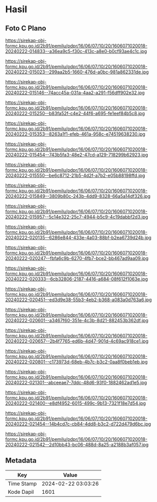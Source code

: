 # Hasil

## Foto C Plano

https://sirekap-obj-formc.kpu.go.id/2b91/pemilu/pdpr/16/06/07/10/20/1606071020018-20240222-014833--a36ea9c5-f30c-413c-a8e0-b0cf93ae4c1c.jpg

https://sirekap-obj-formc.kpu.go.id/2b91/pemilu/pdpr/16/06/07/10/20/1606071020018-20240222-015023--299aa2b5-1660-476d-a0bc-981a862331de.jpg

https://sirekap-obj-formc.kpu.go.id/2b91/pemilu/pdpr/16/06/07/10/20/1606071020018-20240222-015146--74acc45a-031a-4aa2-a291-f56dff902e32.jpg

https://sirekap-obj-formc.kpu.go.id/2b91/pemilu/pdpr/16/06/07/10/20/1606071020018-20240222-015250--b83fa52f-c4e2-44f6-a695-fe1eef84b5c8.jpg

https://sirekap-obj-formc.kpu.go.id/2b91/pemilu/pdpr/16/06/07/10/20/1606071020018-20240222-015353--8263a1f1-efeb-461a-958c-e74519638230.jpg

https://sirekap-obj-formc.kpu.go.id/2b91/pemilu/pdpr/16/06/07/10/20/1606071020018-20240222-015454--743b5fa3-48e2-47cd-a129-718299b62923.jpg

https://sirekap-obj-formc.kpu.go.id/2b91/pemilu/pdpr/16/06/07/10/20/1606071020018-20240222-015550--be6c8712-21b5-4d2f-a7b2-e05b88198ffd.jpg

https://sirekap-obj-formc.kpu.go.id/2b91/pemilu/pdpr/16/06/07/10/20/1606071020018-20240222-015849--3809b80c-243b-4dd9-8328-66a5a14df326.jpg

https://sirekap-obj-formc.kpu.go.id/2b91/pemilu/pdpr/16/06/07/10/20/1606071020018-20240222-015957--5c14e322-25c7-4944-b5c9-4c19dabbf2d3.jpg

https://sirekap-obj-formc.kpu.go.id/2b91/pemilu/pdpr/16/06/07/10/20/1606071020018-20240222-020135--6286e844-433e-4a03-88bf-b2ea6739d24b.jpg

https://sirekap-obj-formc.kpu.go.id/2b91/pemilu/pdpr/16/06/07/10/20/1606071020018-20240222-020247--fbfa6c9b-6270-4fb7-bce2-bb467ad9aa09.jpg

https://sirekap-obj-formc.kpu.go.id/2b91/pemilu/pdpr/16/06/07/10/20/1606071020018-20240222-020333--6cb32806-2187-4416-a684-08f612f1063e.jpg

https://sirekap-obj-formc.kpu.go.id/2b91/pemilu/pdpr/16/06/07/10/20/1606071020018-20240222-020451--ed3d9e38-55b3-4eb2-b368-a083a0d763a6.jpg

https://sirekap-obj-formc.kpu.go.id/2b91/pemilu/pdpr/16/06/07/10/20/1606071020018-20240222-020601--a3467f60-351e-4c3b-8d21-882453b362df.jpg

https://sirekap-obj-formc.kpu.go.id/2b91/pemilu/pdpr/16/06/07/10/20/1606071020018-20240222-020657--2b4f7765-ed6b-4d47-901d-4c69ac918ce1.jpg

https://sirekap-obj-formc.kpu.go.id/2b91/pemilu/pdpr/16/06/07/10/20/1606071020018-20240222-020801--c173973d-68eb-4b7c-b3c2-0aa8f0beb1eb.jpg

https://sirekap-obj-formc.kpu.go.id/2b91/pemilu/pdpr/16/06/07/10/20/1606071020018-20240222-021301--abceeae7-7ddc-48d6-93f0-1882462ad1e5.jpg

https://sirekap-obj-formc.kpu.go.id/2b91/pemilu/pdpr/16/06/07/10/20/1606071020018-20240222-021400--e8df4952-6015-499c-9b13-7321f18e7d54.jpg

https://sirekap-obj-formc.kpu.go.id/2b91/pemilu/pdpr/16/06/07/10/20/1606071020018-20240222-021454--14b4cd7c-cb84-4dd8-b3c2-d722d479d6bc.jpg

https://sirekap-obj-formc.kpu.go.id/2b91/pemilu/pdpr/16/06/07/10/20/1606071020018-20240222-021542--2d10bb43-bc06-488d-8a25-a2188b3af057.jpg


## Metadata

| Key        | Value               |
| ---------- | ------------------- |
| Time Stamp | 2024-02-22 03:03:26 |
| Kode Dapil | 1601                |



